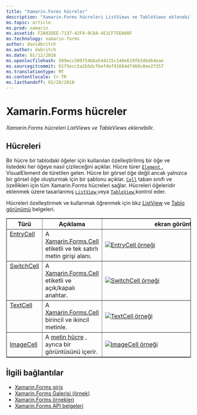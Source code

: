 ```yaml
---
title: "Xamarin.Forms hücreler"
description: "Xamarin.Forms hücreleri ListViews ve TableViews eklenebilir."
ms.topic: article
ms.prod: xamarin
ms.assetid: F2A02DEE-7137-42F4-9C0A-4E1CF75EA08F
ms.technology: xamarin-forms
author: davidbritch
ms.author: dabritch
ms.date: 01/12/2016
ms.openlocfilehash: 509ecc509754bba544115c140e619f634bd64eae
ms.sourcegitcommit: 61f5ecc5a2b5dcfbefdef91664d7460c0ee2f357
ms.translationtype: MT
ms.contentlocale: tr-TR
ms.lasthandoff: 02/28/2018
---
```

# <a name="xamarinforms-cells"></a>Xamarin.Forms hücreler

_Xamarin.Forms hücreleri ListViews ve TableViews eklenebilir._

<style>.tableimg { max-width: none !important;}</style>

## <a name="cells"></a>Hücreleri

Bir hücre bir tablodaki öğeler için kullanılan özelleştirilmiş bir öğe ve listedeki her öğeye nasıl çizileceğini açıklar. Hücre türer [ `Element` ](https://developer.xamarin.com/api/type/Xamarin.Forms.Element/), VisualElement de türetilen gelen. Hücre bir görsel öğe değil ancak yalnızca bir görsel öğe oluşturmak için bir şablonu açıklar. [`Cell`](https://developer.xamarin.com/api/type/Xamarin.Forms.Cell/) taban sınıfı ve özellikleri için tüm Xamarin.Forms hücreleri sağlar. Hücreleri öğeleridir eklenmek üzere tasarlanmış [ `ListView` ](https://developer.xamarin.com/api/type/Xamarin.Forms.ListView/) veya [ `TableView` ](https://developer.xamarin.com/api/type/Xamarin.Forms.TableView/) kontrol eder.

Hücreleri özelleştirmek ve kullanmak öğrenmek için bkz [ListView](~/xamarin-forms/user-interface/listview/index.md) ve [Tablo görünümü](~/xamarin-forms/user-interface/tableview.md) belgeleri.

<table align="center" border="1" cellpadding="1" cellspacing="1">
<thead>
    <th>
      <strong>Türü</strong>
    </th>
    <th>
      <strong>Açıklama</strong>
    </th>
    <th style="min-width:400px">
      <strong>ekran görüntüsü</strong>
    </th>
  </thead>
  <tbody>
    <tr>
    <td valign="top">
      <a href="https://developer.xamarin.com/api/type/Xamarin.Forms.EntryCell/">EntryCell</a>
    </td>
    <td valign="top">
A <a href="https://developer.xamarin.com/api/type/Xamarin.Forms.Cell/">Xamarin.Forms.Cell</a> etiketli ve tek satırlı metin girişi alanı.
    </td>
    <td>
    <a href="https://github.com/xamarin/xamarin-forms-samples/blob/master/FormsGallery/FormsGallery/FormsGallery/EntryDemoPage.cs"><img src="cells-images/EntryCell.png" title="EntryCell örneği" class="tableimg">
    </a></td>
  </tr>
  <tr>
    <td valign="top">
      <a href="https://developer.xamarin.com/api/type/Xamarin.Forms.SwitchCell/">SwitchCell</a>
    </td>
    <td valign="top">
A <a href="https://developer.xamarin.com/api/type/Xamarin.Forms.Cell/">Xamarin.Forms.Cell</a> etiketli ve açık/kapalı anahtar.
    </td>
    <td>
    <a href="https://github.com/xamarin/xamarin-forms-samples/blob/master/FormsGallery/FormsGallery/FormsGallery/SwitchCellDemoPage.cs"><img src="cells-images/SwitchCell.png" title="SwitchCell örneği" class="tableimg">
    </a></td>
  </tr>
  <tr>
    <td valign="top">
      <a href="https://developer.xamarin.com/api/type/Xamarin.Forms.TextCell/">TextCell</a>
    </td>
    <td valign="top">
A <a href="https://developer.xamarin.com/api/type/Xamarin.Forms.Cell/">Xamarin.Forms.Cell</a> birincil ve ikincil metinle.
    </td>
    <td>
    <a href="https://github.com/xamarin/xamarin-forms-samples/blob/master/FormsGallery/FormsGallery/FormsGallery/TextCellDemoPage.cs"><img src="cells-images/TextCell.png" title="TextCell örneği" class="tableimg">
    </a></td>
  </tr>
      <tr>
    <td>
      <a href="https://developer.xamarin.com/api/type/Xamarin.Forms.ImageCell/">ImageCell</a>
    </td>
    <td valign="top">
A <a href="https://developer.xamarin.com/api/type/Xamarin.Forms.TextCell/">metin hücre</a> , ayrıca bir görüntüsünü içerir.
    </td>
    <td>
    <a href="https://github.com/xamarin/xamarin-forms-samples/blob/master/FormsGallery/FormsGallery/FormsGallery/ImageCellDemoPage.cs"><img src="cells-images/ImageCell.png" title="ImageCell örneği" class="tableimg">
    </a></td>
  </tr>
  </tbody>
</table>



## <a name="related-links"></a>İlgili bağlantılar

- [Xamarin.Forms giriş](~/xamarin-forms/get-started/introduction-to-xamarin-forms.md)
- [Xamarin.Forms Galerisi (örnek)](https://developer.xamarin.com/samples/xamarin-forms/FormsGallery/)
- [Xamarin.Forms örnekleri](https://developer.xamarin.com/samples/xamarin-forms/all/)
- [Xamarin.Forms API belgeleri](https://developer.xamarin.com/api/namespace/Xamarin.Forms/)
